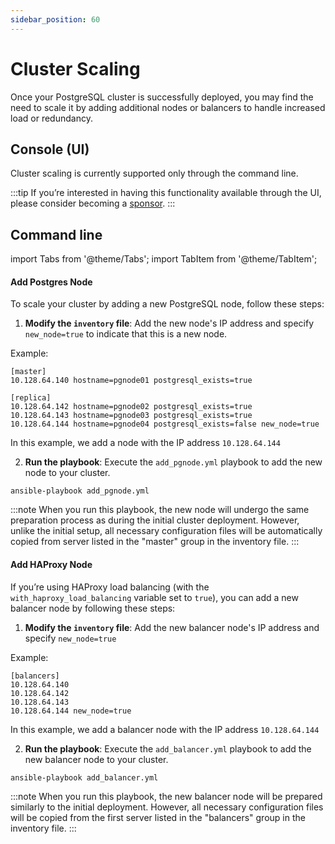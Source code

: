 ```yaml
---
sidebar_position: 60
---
```


# Cluster Scaling

Once your PostgreSQL cluster is successfully deployed, you may find the need to scale it by adding additional nodes or balancers to handle increased load or redundancy.

## Console (UI)

Cluster scaling is currently supported only through the command line.

:::tip
If you’re interested in having this functionality available through the UI, please consider becoming a [sponsor](/docs/sponsor).
:::

## Command line

import Tabs from '@theme/Tabs';
import TabItem from '@theme/TabItem';

<Tabs>
  <TabItem value="Postgres" label="Postgres" default>

#### Add Postgres Node

To scale your cluster by adding a new PostgreSQL node, follow these steps:

1. **Modify the `inventory` file**: Add the new node's IP address and specify `new_node=true` to indicate that this is a new node.

Example:

```
[master]
10.128.64.140 hostname=pgnode01 postgresql_exists=true

[replica]
10.128.64.142 hostname=pgnode02 postgresql_exists=true
10.128.64.143 hostname=pgnode03 postgresql_exists=true
10.128.64.144 hostname=pgnode04 postgresql_exists=false new_node=true
```

In this example, we add a node with the IP address `10.128.64.144`

2. **Run the playbook**: Execute the `add_pgnode.yml` playbook to add the new node to your cluster.

```
ansible-playbook add_pgnode.yml
```

:::note
When you run this playbook, the new node will undergo the same preparation process as during the initial cluster deployment. However, unlike the initial setup, all necessary configuration files will be automatically copied from server listed in the "master" group in the inventory file.
:::

  </TabItem>
  <TabItem value="HAProxy" label="HAProxy">

#### Add HAProxy Node

If you’re using HAProxy load balancing (with the `with_haproxy_load_balancing` variable set to `true`), you can add a new balancer node by following these steps:

1. **Modify the `inventory` file**: Add the new balancer node's IP address and specify `new_node=true`

Example:

```
[balancers]
10.128.64.140
10.128.64.142
10.128.64.143
10.128.64.144 new_node=true
```

In this example, we add a balancer node with the IP address `10.128.64.144`

2. **Run the playbook**: Execute the `add_balancer.yml` playbook to add the new balancer node to your cluster.

```
ansible-playbook add_balancer.yml
```

:::note
When you run this playbook, the new balancer node will be prepared similarly to the initial deployment. However, all necessary configuration files will be copied from the first server listed in the "balancers" group in the inventory file.
:::

  </TabItem>
</Tabs>
